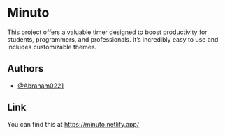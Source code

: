 
# Minuto


This project offers a valuable timer designed to boost productivity for students, programmers, and professionals. It’s incredibly easy to use and includes customizable themes.
## Authors

- [@Abraham0221](https://www.github.com/Abraham0221)


## Link
You can find this at https://minuto.netlify.app/
